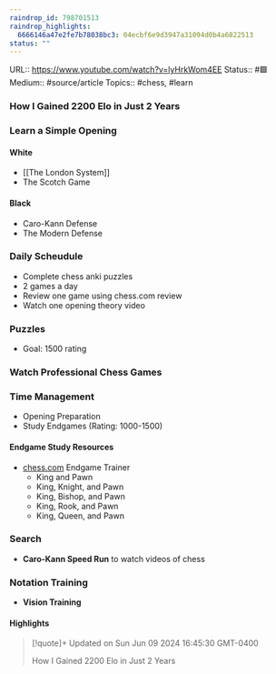 ```yaml
---
raindrop_id: 798701513
raindrop_highlights:
  6666146a47e2fe7b78038bc3: 04ecbf6e9d3947a31094d0b4a6822513
status: ""
---
```


URL:: https://www.youtube.com/watch?v=lyHrkWom4EE
Status:: #🟩
Medium:: #source/article
Topics:: #chess, #learn

### How I Gained 2200 Elo in Just 2 Years

### Learn a Simple Opening

#### White
- [[The London System]]
- The Scotch Game

#### Black
- Caro-Kann Defense
- The Modern Defense

### Daily Scheudule
- Complete chess anki puzzles
- 2 games a day
- Review one game using chess.com review
- Watch one opening theory video

### Puzzles
- Goal: 1500 rating

### Watch Professional Chess Games

### Time Management
- Opening Preparation
- Study Endgames (Rating: 1000-1500)

#### Endgame Study Resources
- [chess.com](http://chess.com) Endgame Trainer
  - King and Pawn
  - King, Knight, and Pawn
  - King, Bishop, and Pawn
  - King, Rook, and Pawn
  - King, Queen, and Pawn

### Search
- **Caro-Kann Speed Run** to watch videos of chess

### Notation Training
- **Vision Training**



#### Highlights

> [!quote]+ Updated on Sun Jun 09 2024 16:45:30 GMT-0400
>
> How I Gained 2200 Elo in Just 2 Years
